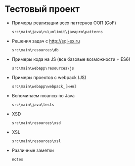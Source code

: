 # Тестовый проект

+ Примеры реализации всех паттернов ООП (GoF)
    ```
    src\main\java\ru\unlimit\javapro\patterns 
    ```
+ Решения задач с http://sql-ex.ru
    ```
    src\main\resources\db
    ```
+ Примеры кода на JS (все базовые возможности + ES6)
    ```
    src\main\webapp\resources\js
    ```
+ Примеры проектов с webpack (JS)
    ```
    src\main\webapp\webpack_[имя]
    ```
+ Вспоминаем нюансы по Java
    ```
    src\main\java\tests
    ```
+ XSD
    ```
    src\main\resources\xsd
    ```
+ XSL
    ```
    src\main\resources\xsl
    ```
+ Различные заметки
    ```
    notes
    ```
